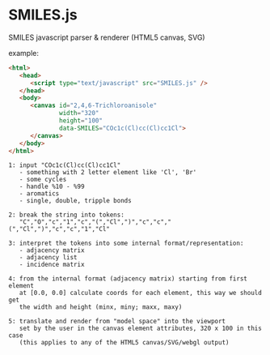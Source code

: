 SMILES.js
=========

SMILES javascript parser &amp; renderer (HTML5 canvas, SVG)

example:

```html
<html>
   <head>
      <script type="text/javascript" src="SMILES.js" />
   </head>
   <body>
      <canvas id="2,4,6-Trichloroanisole"
              width="320"
              height="100"
              data-SMILES="COc1c(Cl)cc(Cl)cc1Cl">
      </canvas>
   </body>
</html>
```

    1: input "COc1c(Cl)cc(Cl)cc1Cl"
       - something with 2 letter element like 'Cl', 'Br'
       - some cycles
       - handle %10 - %99
       - aromatics
       - single, double, tripple bonds

    2: break the string into tokens:
       "C","O","c","1","c","(","Cl",")","c","c","(","Cl",")","c","c","1","Cl"

    3: interpret the tokens into some internal format/representation:
       - adjacency matrix
       - adjacency list
       - incidence matrix

    4: from the internal format (adjacency matrix) starting from first element
       at [0.0, 0.0] calculate coords for each element, this way we should get
       the width and height (minx, miny; maxx, maxy)
       
    5: translate and render from "model space" into the viewport
       set by the user in the canvas element attributes, 320 x 100 in this case
       (this applies to any of the HTML5 canvas/SVG/webgl output)
